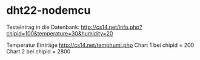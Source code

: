 # dht22-nodemcu

Testeintrag in die Datenbank:
http://cs14.net/info.php?chipid=100&temperature=30&humidity=20

Temperatur Einträge
http://cs14.net/temphumi.php
Chart 1 bei chipid = 200
Chart 2 bei chipid = 2800
